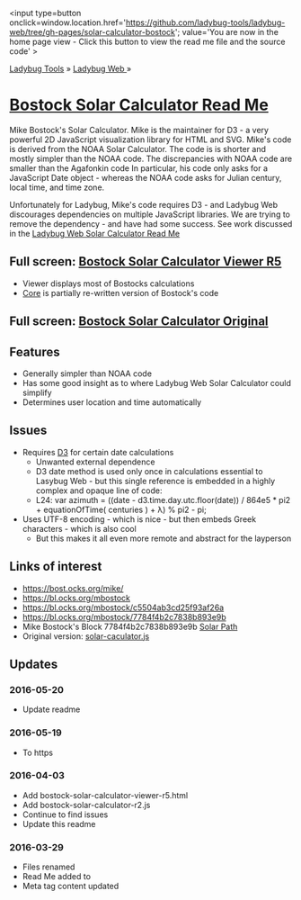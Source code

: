 ﻿<span style=display:none; >[You are now in a GitHub source code view - click this link to view the home page]
( https://ladybug-tools.github.io/ladybug-web/solar-calculator-bostock/#readme.md "View file as a web page." ) </span>
<input type=button onclick=window.location.href='https://github.com/ladybug-tools/ladybug-web/tree/gh-pages/solar-calculator-bostock';
value='You are now in the home page view - Click this button to view the read me file and the source code' >

[Ladybug Tools]( https://ladybug-tools.github.io/ ) » [Ladybug Web ]( https://ladybug-tools.github.io/ladybug-web/ ) »

[Bostock Solar Calculator Read Me]( https://ladybug-tools.github.io/ladybug-web/solar-calculator-bostock/#readme.md )
===

Mike Bostock's Solar Calculator. Mike is the maintainer for D3 - a very powerful 2D JavaScript visualization library for HTML and SVG.
Mike's code is derived from the NOAA Solar Calculator. The code is is shorter and mostly simpler than the NOAA code.
The discrepancies with NOAA code are smaller than the Agafonkin code
In particular, his code only asks for a JavaScript Date object - whereas the NOAA code asks for Julian century, local time, and time zone.

Unfortunately for Ladybug, Mike's code requires D3 - and Ladybug Web discourages dependencies on multiple JavaScript libraries.
We are trying to remove the dependency - and have had some success.
See work discussed in the [Ladybug Web Solar Calculator Read Me ]( https://ladybug-tools.github.io/ladybug-web/#solar-calculator/readme.md )

## Full screen: [Bostock Solar Calculator Viewer R5]( https://ladybug-tools.github.io/ladybug-web/solar-calculator-bostock/ )

* Viewer displays most of Bostocks calculations
* [Core]( ./solar-calculator-bostock/bostock-solar-calculator-r2.js ) is partially re-written version of Bostock's code


## Full screen: [Bostock Solar Calculator Original]( http://ladybug-tools.github.io/ladybug-web/solar-calculator-bostock/bostock-solar-calculator-original.html )


## Features

* Generally simpler than NOAA code
* Has some good insight as to where Ladybug Web Solar Calculator could simplify
* Determines user location and time automatically


## Issues

* Requires [D3]( https://d3js.org/ ) for certain date calculations
	* Unwanted external dependence
	* D3 date method is used only once in calculations essential to Lasybug Web - but this single reference is embedded in a highly complex and opaque line of code:
	* L24: var azimuth = ((date - d3.time.day.utc.floor(date)) / 864e5 * pi2 + equationOfTime( centuries ) + λ) % pi2 - pi;
* Uses UTF-8 encoding - which is nice - but then embeds Greek characters - which is also cool
	* But this makes it all even more remote and abstract for the layperson



## Links of interest

* https://bost.ocks.org/mike/
* https://bl.ocks.org/mbostock
* https://bl.ocks.org/mbostock/c5504ab3cd25f93af26a
* https://bl.ocks.org/mbostock/7784f4b2c7838b893e9b
* Mike Bostock's Block 7784f4b2c7838b893e9b [Solar Path]( http://bl.ocks.org/mbostock/7784f4b2c7838b893e9b#solar-calculator.js )
* Original version: [solar-caculator.js]( https://gist.githubusercontent.com/mbostock/7784f4b2c7838b893e9b/raw/01ec896bf379c960c4cdb27150986ae5dffd4905/solar-calculator.js )


## Updates

### 2016-05-20

* Update readme


### 2016-05-19

* To https

### 2016-04-03

* Add bostock-solar-calculator-viewer-r5.html
* Add bostock-solar-calculator-r2.js
* Continue to find issues
* Update this readme


### 2016-03-29

* Files renamed
* Read Me added to
* Meta tag content updated
